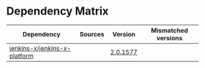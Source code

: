 # Dependency Matrix

Dependency | Sources | Version | Mismatched versions
---------- | ------- | ------- | -------------------
[jenkins-x/jenkins-x-platform](https://github.com/jenkins-x/jenkins-x-platform) |  | [2.0.1577](https://github.com/jenkins-x/jenkins-x-platform/releases/tag/v2.0.1577) | 
